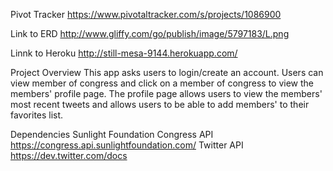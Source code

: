Pivot Tracker
https://www.pivotaltracker.com/s/projects/1086900

Link to ERD
http://www.gliffy.com/go/publish/image/5797183/L.png

Linnk to Heroku
http://still-mesa-9144.herokuapp.com/

Project Overview
This app asks users to login/create an account. Users can view member of congress and click on a member of congress to view the members' profile page. The profile page allows users to view the members' most recent tweets and allows users to be able to add members' to their favorites list.

Dependencies
Sunlight Foundation Congress API https://congress.api.sunlightfoundation.com/
Twitter API https://dev.twitter.com/docs


